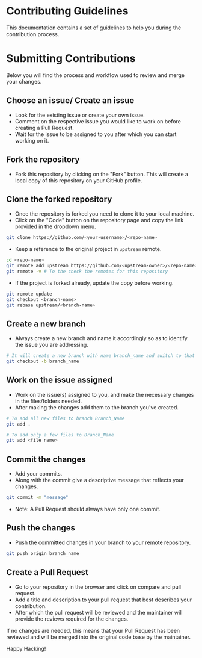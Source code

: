 # Contributing Guidelines

This documentation contains a set of guidelines to help you during the contribution process.

# Submitting Contributions

Below you will find the process and workflow used to review and merge your changes.

##  Choose an issue/ Create an issue

- Look for the existing issue or create your own issue.
- Comment on the respective issue you would like to work on before creating a Pull Request.
- Wait for the issue to be assigned to you after which you can start working on it.

##  Fork the repository

- Fork this repository by clicking on the "Fork" button. This will create a local copy of this repository on your GitHub profile.

##  Clone the forked repository

- Once the repository is forked you need to clone it to your local machine.
- Click on the "Code" button on the repository page and copy the link provided in the dropdown menu.


```bash
git clone https://github.com/<your-username>/<repo-name>  
```

- Keep a reference to the original project in `upstream` remote.

```bash  
cd <repo-name>  
git remote add upstream https://github.com/<upstream-owner>/<repo-name>
git remote -v # To the check the remotes for this repository 
```  

- If the project is forked already, update the copy before working.

```bash
git remote update
git checkout <branch-name>
git rebase upstream/<branch-name>
``` 

##  Create a new branch

- Always create a new branch and name it accordingly so as to identify the issue you are addressing.

```bash
# It will create a new branch with name branch_name and switch to that branch 
git checkout -b branch_name
```
##  Work on the issue assigned

- Work on the issue(s) assigned to you, and make the necessary changes in the files/folders needed.
- After making the changes add them to the branch you've created.

```bash  
# To add all new files to branch Branch_Name  
git add .  

# To add only a few files to Branch_Name
git add <file name>
```
##  Commit the changes

- Add your commits.
- Along with the commit give a descriptive message that reflects your changes.

```bash
git commit -m "message"  
```
- Note: A Pull Request should always have only one commit. 

##  Push the changes

- Push the committed changes in your branch to your remote repository.

```bash  
git push origin branch_name
```
##  Create a Pull Request

- Go to your repository in the browser and click on compare and pull request.
- Add a title and description to your pull request that best describes your contribution.
- After which the pull request will be reviewed and the maintainer will provide the reviews required for the changes.

If no changes are needed, this means that your Pull Request has been reviewed and will be merged into the original code base by the maintainer.

Happy Hacking!
